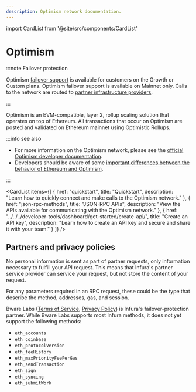 ```yaml
---
description: Optimism network documentation.
---
```


import CardList from '@site/src/components/CardList'

# Optimism

:::note Failover protection

Optimism [failover support](../../concepts/failover-protection.md) is available for customers on the Growth or Custom plans.
Optimism failover support is available on Mainnet only.
Calls to the network are routed to [partner infrastructure providers](#partners-and-privacy-policies).

:::

Optimism is an EVM-compatible, layer 2, rollup scaling solution that operates on top of Ethereum. All transactions that
occur on Optimism are posted and validated on Ethereum mainnet using Optimistic Rollups.

:::info see also

- For more information on the Optimism network, please see the
  [official Optimism developer documentation](https://community.optimism.io/docs/developers/).
- Developers should be aware of some
  [important differences between the behavior of Ethereum and Optimism](https://community.optimism.io/docs/developers/build/differences/).

:::

<CardList
  items={[
    {
      href: "quickstart",
      title: "Quickstart",
      description: "Learn how to quickly connect and make calls to the Optimism network."
    },
    {
      href: "json-rpc-methods",
      title: "JSON-RPC APIs",
      description: "View the APIs available for communicating with the Optimism network."
    },
    {
      href: "../../../developer-tools/dashboard/get-started/create-api/",
      title: "Create an API key",
      description: "Learn how to create an API key and secure and share it with your team."
    }
  ]}
/>

## Partners and privacy policies

No personal information is sent as part of partner requests, only information necessary to fulfill your API request. This means that Infura's partner service provider can service your request, but not store the content of your request.

For any parameters required in an RPC request, these could be the type that describe the method, addresses, gas, and session.

Bware Labs ([Terms of Service](https://bwarelabs.com/terms), [Privacy Policy](https://bwarelabs.com/privacy)) is Infura's failover-protection partner. While Bware Labs supports most Infura methods, it does not yet support the following methods:

- `eth_accounts`
- `eth_coinbase`
- `eth_protocolVersion`
- `eth_feeHistory`
- `eth_maxPriorityFeePerGas`
- `eth_sendTransaction`
- `eth_sign`
- `eth_syncing`
- `eth_submitWork`
